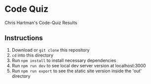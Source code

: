 # Code Quiz

Chris Hartman's Code-Quiz Results

## Instructions

1. Download or `git clone` this repository
2. `cd` into this directory
3. Run `npm install` to install necessary dependencies
4. Run `npm run dev` to see local dev server version at localhost:3000
5. Run `npm run export` to see the static site version inside the 'out' directory
